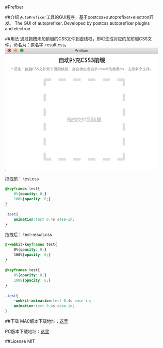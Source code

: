 #Prefixer

##介绍
`AutoPrefixer`工具的GUI程序，基于postcss+autoprefixer+electron开发。
The GUI of autoprefixer. Developed by postcss autoprefixer plugins and electron.

##用法
通过拖拽未加前缀的CSS文件到虚线框，即可生成对应的加前缀CSS文件，命名为：原名字-result.css。
![](appscreenshot.png)

拖拽前：
test.css
```css
@keyframes test{
	0%{opacity: 0;}
	100%{opacity: 0;}
}

.test{
	animation:test 0.4s ease-in;
}
```

拖拽后：
test-result.css
```css
@-webkit-keyframes test{
	0%{opacity: 0;}
	100%{opacity: 0;}
}

@keyframes test{
	0%{opacity: 0;}
	100%{opacity: 0;}
}

.test{
	-webkit-animation:test 0.4s ease-in;
	animation:test 0.4s ease-in;
}
```

##下载
MAC版本下载地址：[这里](http://pan.baidu.com/s/1eQNXcaQ)

PC版本下载地址：[这里](http://pan.baidu.com/s/1eRu1e86)


##License
MIT